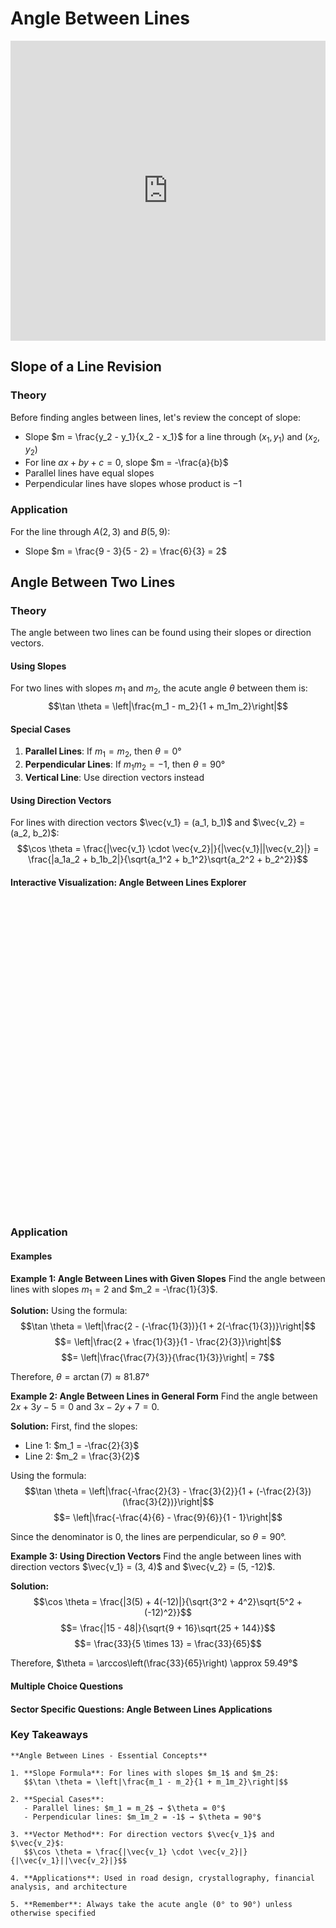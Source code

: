 # Angle Between Lines

<iframe 
    src="https://drive.google.com/file/d/1_angle_between_lines_LC/preview" 
    width="100%" 
    height="480" 
    frameborder="0" 
    allowfullscreen>
</iframe>

## Slope of a Line Revision

### Theory
Before finding angles between lines, let's review the concept of slope:
- Slope $m = \frac{y_2 - y_1}{x_2 - x_1}$ for a line through $(x_1, y_1)$ and $(x_2, y_2)$
- For line $ax + by + c = 0$, slope $m = -\frac{a}{b}$
- Parallel lines have equal slopes
- Perpendicular lines have slopes whose product is $-1$

### Application
For the line through $A(2, 3)$ and $B(5, 9)$:
- Slope $m = \frac{9 - 3}{5 - 2} = \frac{6}{3} = 2$

## Angle Between Two Lines

### Theory

The angle between two lines can be found using their slopes or direction vectors.

#### Using Slopes
For two lines with slopes $m_1$ and $m_2$, the acute angle $\theta$ between them is:
$$\tan \theta = \left|\frac{m_1 - m_2}{1 + m_1m_2}\right|$$

#### Special Cases
1. **Parallel Lines**: If $m_1 = m_2$, then $\theta = 0°$
2. **Perpendicular Lines**: If $m_1m_2 = -1$, then $\theta = 90°$
3. **Vertical Line**: Use direction vectors instead

#### Using Direction Vectors
For lines with direction vectors $\vec{v_1} = (a_1, b_1)$ and $\vec{v_2} = (a_2, b_2)$:
$$\cos \theta = \frac{|\vec{v_1} \cdot \vec{v_2}|}{|\vec{v_1}||\vec{v_2}|} = \frac{|a_1a_2 + b_1b_2|}{\sqrt{a_1^2 + b_1^2}\sqrt{a_2^2 + b_2^2}}$$

#### Interactive Visualization: Angle Between Lines Explorer

<div id="angle-lines-explorer" class="visualization-container" style="height: 500px;"></div>
<script>
document.addEventListener('DOMContentLoaded', function() {
    MathVisualizer.createGraphFromDescription('angle-lines-explorer', {
        boundingBox: [-8, 8, 8, -8],
        elements: [
            {type: 'point', coords: [0, 0], fixed: true, name: 'O', visible: false},
            {type: 'line', equation: function(params) {
                return 'y = ' + params.m1 + '*x + ' + params.b1;
            }, style: {strokeColor: 'blue', strokeWidth: 2}, name: 'L1'},
            {type: 'line', equation: function(params) {
                return 'y = ' + params.m2 + '*x + ' + params.b2;
            }, style: {strokeColor: 'red', strokeWidth: 2}, name: 'L2'},
            {type: 'angle', vertex: 'O', points: function(params) {
                // Calculate intersection point and angle display
                const m1 = params.m1, b1 = params.b1;
                const m2 = params.m2, b2 = params.b2;
                const xi = (b2 - b1) / (m1 - m2);
                const yi = m1 * xi + b1;
                return {center: [xi, yi], radius: 1.5, from: Math.atan(m1), to: Math.atan(m2)};
            }}
        ],
        parameters: {
            m1: {min: -3, max: 3, value: 1, step: 0.1, label: "Slope of Line 1"},
            b1: {min: -5, max: 5, value: 0, step: 0.5, label: "y-intercept of Line 1"},
            m2: {min: -3, max: 3, value: -0.5, step: 0.1, label: "Slope of Line 2"},
            b2: {min: -5, max: 5, value: 2, step: 0.5, label: "y-intercept of Line 2"}
        },
        infoBox: {
            title: "Angle Between Lines",
            lines: [
                {text: function(params) {
                    const angle = Math.abs(Math.atan((params.m1 - params.m2)/(1 + params.m1*params.m2)));
                    return "Angle θ = " + (angle * 180 / Math.PI).toFixed(1) + "°";
                }, dynamic: true},
                {text: "Formula: tan θ = |m₁ - m₂|/|1 + m₁m₂|", dynamic: false}
            ]
        }
    });
});
</script>

### Application

#### Examples

**Example 1: Angle Between Lines with Given Slopes**
Find the angle between lines with slopes $m_1 = 2$ and $m_2 = -\frac{1}{3}$.

**Solution:**
Using the formula:
$$\tan \theta = \left|\frac{2 - (-\frac{1}{3})}{1 + 2(-\frac{1}{3})}\right|$$
$$= \left|\frac{2 + \frac{1}{3}}{1 - \frac{2}{3}}\right|$$
$$= \left|\frac{\frac{7}{3}}{\frac{1}{3}}\right| = 7$$

Therefore, $\theta = \arctan(7) \approx 81.87°$

**Example 2: Angle Between Lines in General Form**
Find the angle between $2x + 3y - 5 = 0$ and $3x - 2y + 7 = 0$.

**Solution:**
First, find the slopes:
- Line 1: $m_1 = -\frac{2}{3}$
- Line 2: $m_2 = \frac{3}{2}$

Using the formula:
$$\tan \theta = \left|\frac{-\frac{2}{3} - \frac{3}{2}}{1 + (-\frac{2}{3})(\frac{3}{2})}\right|$$
$$= \left|\frac{-\frac{4}{6} - \frac{9}{6}}{1 - 1}\right|$$

Since the denominator is 0, the lines are perpendicular, so $\theta = 90°$.

**Example 3: Using Direction Vectors**
Find the angle between lines with direction vectors $\vec{v_1} = (3, 4)$ and $\vec{v_2} = (5, -12)$.

**Solution:**
$$\cos \theta = \frac{|3(5) + 4(-12)|}{\sqrt{3^2 + 4^2}\sqrt{5^2 + (-12)^2}}$$
$$= \frac{|15 - 48|}{\sqrt{9 + 16}\sqrt{25 + 144}}$$
$$= \frac{33}{5 \times 13} = \frac{33}{65}$$

Therefore, $\theta = \arccos\left(\frac{33}{65}\right) \approx 59.49°$

#### Multiple Choice Questions

<div id="angle-lines-mcq" class="quiz-container"></div>
<script>
document.addEventListener('DOMContentLoaded', function() {
    const quizData = {
        title: "Angle Between Lines Quiz",
        questions: [
            {
                text: "Find the angle between lines with slopes \\(m_1 = 1\\) and \\(m_2 = -1\\).",
                options: ["\\(45°\\)", "\\(90°\\)", "\\(60°\\)", "\\(30°\\)"],
                correctIndex: 1,
                explanation: "Since \\(m_1 \\times m_2 = 1 \\times (-1) = -1\\), the lines are perpendicular. Therefore, the angle is \\(90°\\).",
                difficulty: "Basic"
            },
            {
                text: "The angle between lines \\(y = 3x + 2\\) and \\(y = \\frac{1}{2}x - 1\\) is:",
                options: ["\\(\\arctan(\\frac{5}{7})\\)", "\\(\\arctan(\\frac{7}{5})\\)", "\\(\\arctan(\\frac{5}{2})\\)", "\\(\\arctan(\\frac{2}{5})\\)"],
                correctIndex: 0,
                explanation: "Using \\(\\tan \\theta = \\left|\\frac{3 - \\frac{1}{2}}{1 + 3 \\times \\frac{1}{2}}\\right| = \\left|\\frac{\\frac{5}{2}}{\\frac{5}{2}}\\right| = \\frac{5}{7}\\)",
                difficulty: "Intermediate"
            },
            {
                text: "Two lines make angles of \\(30°\\) and \\(75°\\) with the positive x-axis. Find the angle between them.",
                options: ["\\(45°\\)", "\\(105°\\)", "\\(35°\\)", "\\(55°\\)"],
                correctIndex: 0,
                explanation: "The angle between the lines is \\(|75° - 30°| = 45°\\).",
                difficulty: "Intermediate"
            },
            {
                text: "Find the angle between \\(x + \\sqrt{3}y = 1\\) and \\(\\sqrt{3}x - y = 5\\).",
                options: ["\\(30°\\)", "\\(45°\\)", "\\(60°\\)", "\\(90°\\)"],
                correctIndex: 2,
                explanation: "Slopes are \\(m_1 = -\\frac{1}{\\sqrt{3}}\\) and \\(m_2 = \\sqrt{3}\\). Using the formula: \\(\\tan \\theta = \\left|\\frac{-\\frac{1}{\\sqrt{3}} - \\sqrt{3}}{1 + (-\\frac{1}{\\sqrt{3}})(\\sqrt{3})}\\right| = \\sqrt{3}\\), so \\(\\theta = 60°\\).",
                difficulty: "Advanced"
            }
        ]
    };
    MCQQuiz.create('angle-lines-mcq', quizData);
});
</script>

#### Sector Specific Questions: Angle Between Lines Applications

<div id="angle-lines-identity-container"></div>
<script>
document.addEventListener('DOMContentLoaded', function() {
    const content = {
        "title": "Angles Between Lines: Real-World Applications",
        "intro_content": `<p>Understanding angles between lines is crucial in various fields, from engineering design to navigation systems. This concept helps in analyzing intersections, optimizing structures, and solving spatial problems.</p>`,
        "questions": [
            {
                "category": "engineering",
                "title": "Road Intersection Design",
                "content": `Two roads meet at an intersection. Road A follows the line \\(3x - 4y + 12 = 0\\) and Road B follows \\(5x + 12y - 60 = 0\\). For safety regulations, the angle between roads must be at least \\(60°\\). Does this intersection meet the safety requirement?`,
                "answer": `First, find the slopes of both roads:
Road A: \\(3x - 4y + 12 = 0\\) → \\(m_1 = \\frac{3}{4}\\)
Road B: \\(5x + 12y - 60 = 0\\) → \\(m_2 = -\\frac{5}{12}\\)

Using the angle formula:
\\(\\tan \\theta = \\left|\\frac{m_1 - m_2}{1 + m_1m_2}\\right| = \\left|\\frac{\\frac{3}{4} - (-\\frac{5}{12})}{1 + \\frac{3}{4} \\times (-\\frac{5}{12})}\\right|\\)

\\(= \\left|\\frac{\\frac{9}{12} + \\frac{5}{12}}{1 - \\frac{15}{48}}\\right| = \\left|\\frac{\\frac{14}{12}}{\\frac{33}{48}}\\right| = \\frac{14}{12} \\times \\frac{48}{33} = \\frac{56}{33}\\)

\\(\\theta = \\arctan\\left(\\frac{56}{33}\\right) \\approx 59.4°\\)

The intersection angle is approximately \\(59.4°\\), which is just below the \\(60°\\) requirement. The intersection does NOT meet the safety requirement.`
            },
            {
                "category": "scientific",
                "title": "Crystal Structure Analysis",
                "content": `In a crystal lattice, two atomic bonds are represented by vectors \\(\\vec{v_1} = (3, 4, 0)\\) and \\(\\vec{v_2} = (4, -3, 0)\\) in the xy-plane. Find the bond angle between these atomic connections.`,
                "answer": `Using the dot product formula for angle between vectors:
\\(\\cos \\theta = \\frac{\\vec{v_1} \\cdot \\vec{v_2}}{|\\vec{v_1}||\\vec{v_2}|}\\)

Calculate the dot product:
\\(\\vec{v_1} \\cdot \\vec{v_2} = 3(4) + 4(-3) + 0(0) = 12 - 12 = 0\\)

Since the dot product is 0, the vectors are perpendicular.
Therefore, the bond angle is \\(\\theta = 90°\\).

This perpendicular arrangement is common in crystal structures and contributes to their stability.`
            },
            {
                "category": "financial",
                "title": "Market Trend Analysis",
                "content": `A financial analyst models two market trends: Stock A's price follows \\(P_A = 2t + 50\\) and Stock B's price follows \\(P_B = -0.5t + 80\\), where \\(t\\) is time in days and \\(P\\) is price in euros. Find the angle between these trend lines to assess their divergence.`,
                "answer": `The trend lines have slopes:
- Stock A: \\(m_1 = 2\\) (rising trend)
- Stock B: \\(m_2 = -0.5\\) (falling trend)

Calculate the angle between trends:
\\(\\tan \\theta = \\left|\\frac{m_1 - m_2}{1 + m_1m_2}\\right| = \\left|\\frac{2 - (-0.5)}{1 + 2(-0.5)}\\right|\\)

\\(= \\left|\\frac{2.5}{1 - 1}\\right| = \\left|\\frac{2.5}{0}\\right|\\)

Since the denominator is 0, we check: \\(m_1 \\times m_2 = 2 \\times (-0.5) = -1\\)

The trends are perpendicular (\\(\\theta = 90°\\)), indicating maximum divergence. This suggests the stocks are moving in completely opposite directions, which could be useful for portfolio diversification.`
            },
            {
                "category": "creative",
                "title": "Architectural Roof Design",
                "content": `An architect designs a modern building with two sloped roof sections. Section A has slope \\(\\frac{3}{4}\\) and Section B has slope \\(-\\frac{1}{2}\\). Find the angle between these roof sections at their ridge line. If the angle exceeds \\(120°\\), special waterproofing is required.`,
                "answer": `Given slopes: \\(m_1 = \\frac{3}{4}\\) and \\(m_2 = -\\frac{1}{2}\\)

Calculate the angle:
\\(\\tan \\theta = \\left|\\frac{m_1 - m_2}{1 + m_1m_2}\\right| = \\left|\\frac{\\frac{3}{4} - (-\\frac{1}{2})}{1 + \\frac{3}{4} \\times (-\\frac{1}{2})}\\right|\\)

\\(= \\left|\\frac{\\frac{3}{4} + \\frac{2}{4}}{1 - \\frac{3}{8}}\\right| = \\left|\\frac{\\frac{5}{4}}{\\frac{5}{8}}\\right| = \\frac{5}{4} \\times \\frac{8}{5} = 2\\)

\\(\\theta = \\arctan(2) \\approx 63.43°\\)

The angle between roof sections is approximately \\(63.43°\\), which is less than \\(120°\\). Therefore, special waterproofing is not required.`
            }
        ]
    };
    MathQuestionModule.render(content, 'angle-lines-identity-container');
});
</script>

### Key Takeaways

```{important}
**Angle Between Lines - Essential Concepts**

1. **Slope Formula**: For lines with slopes $m_1$ and $m_2$:
   $$\tan \theta = \left|\frac{m_1 - m_2}{1 + m_1m_2}\right|$$

2. **Special Cases**:
   - Parallel lines: $m_1 = m_2$ → $\theta = 0°$
   - Perpendicular lines: $m_1m_2 = -1$ → $\theta = 90°$

3. **Vector Method**: For direction vectors $\vec{v_1}$ and $\vec{v_2}$:
   $$\cos \theta = \frac{|\vec{v_1} \cdot \vec{v_2}|}{|\vec{v_1}||\vec{v_2}|}$$

4. **Applications**: Used in road design, crystallography, financial analysis, and architecture

5. **Remember**: Always take the acute angle (0° to 90°) unless otherwise specified
```

